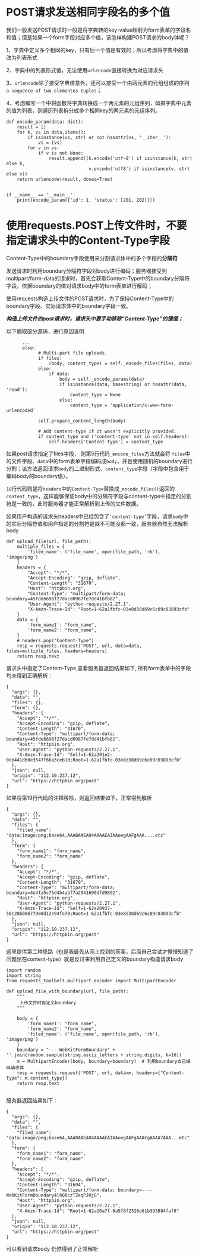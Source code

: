 # POST请求发送相同字段名的多个值

我们一般发送POST请求时一般是将字典转的key-value映射为form表单的字段名和值；但是如果一个form字段对应多个值，该怎样构建POST请求的body体呢？

1、字典中定义多个相同的key，只有后一个值是有效的；所以考虑将字典中的值改为列表形式

2、字典中的列表形式值，无法使用`urlencode`直接转换为对应请求头

3、`urlencode`除了接受字典值意外，还可以接受一个由两元素的元组组成的序列 `a sequence of two-elementes tuples`；

4、考虑编写一个中将函数将字典转换成一个两元素的元组序列，如果字典中元素的值为列表，则遍历列表拆分成多个相同key的两元素的元组序列。

```
def encode_param(data: dict):
    result = []
    for k, vs in data.items():
        if isinstance(vs, str) or not hasattr(vs, '__iter__'):
            vs = [vs]
        for v in vs:
            if v is not None:
                result.append((k.encode('utf-8') if isinstance(k, str) else k,
                               v.encode('utf8') if isinstance(v, str) else v))
    return urlencode(result, doseq=True)


if __name__ == '__main__':
    print(encode_param({'id': 1, 'status': [201, 202]}))
```

# 使用requests.POST上传文件时，不要指定请求头中的Content-Type字段

Content-Type中的boundary字段使用来分割请求体中的多个字段的**分隔符**

发送请求时利用boundary分隔符字段对body进行编码；服务器接受到multipart/form-data的请求时，首先会获取Content-Type中的boundary分隔符字段，依据boundary的值对请求body中的form表单进行解码；

使用requests构造上传文件的POST请求时，为了保持Content-Type中的boundary字段、实际请求体中的boundary字段一致。

***构造上传文件的post请求时，请求头中要手动移除“Content-Type”的键值；***

以下摘取部分源码，进行原因说明

```
      ...
      else:
            # Multi-part file uploads.
            if files:
                (body, content_type) = self._encode_files(files, data)
            else:
                if data:
                    body = self._encode_params(data)
                    if isinstance(data, basestring) or hasattr(data, 'read'):
                        content_type = None
                    else:
                        content_type = 'application/x-www-form-urlencoded'

            self.prepare_content_length(body)

            # Add content-type if it wasn't explicitly provided.
            if content_type and ('content-type' not in self.headers):
                self.headers['Content-Type'] = content_type
```

如果post请求指定了files字段， 则第5行代码`_encode_files`方法就会将 `files`中的文件字段、`data`中的form表单字段编码成`body`，并且使用随机的boundary进行分割；该方法返回请求`body`的二进制形式、`content_type`字段（字段中包含用于编码body的boundary值）。

`18`行代码则是将`headers`中的`Content-Type`替换成`_encode_files()`返回的`content_type`，这样能够保证body中的分隔符字段与content-type中指定的分割符是一致的，此时服务器才能正常解析到上传的文件数据。

如果用户构造的请求头headers中已经包含了`‘content-type’`字段，请求`body`中的实际分隔符值和用户指定的分割符是就不可能没都一致，服务器自然无法解析body

```
def upload_file(url, file_path):
    multiple_files = {
        'filed_name': ('file_name', open(file_path, 'rb'), 'image/png')
    }
    headers = {
        "Accept": "*/*",
        "Accept-Encoding": "gzip, deflate",
        "Content-Length": "31670",
        "Host": "httpbin.org",
        "Content-Type": "multipart/form-data; boundary=45fde6696f27dacd0987fe7dd41bfb82",
        "User-Agent": "python-requests/2.27.1",
        "X-Amzn-Trace-Id": "Root=1-62a1fbfc-03e8d38d69c6c09c03893cfb"
    }
    data = {
        'form_name1': "form_name",
        'form_name2': "form_name",
    }
    # headers.pop("Content-Type") 
    resp = requests.request('POST', url, data=data, files=multiple_files, headers=headers)
    return resp.text
```

请求头中指定了Content-Type,查看服务器返回结果如下, 所有form表单中的字段均未得到正确解析：

```
{
  "args": {}, 
  "data": "", 
  "files": {}, 
  "form": {}, 
  "headers": {
    "Accept": "*/*", 
    "Accept-Encoding": "gzip, deflate", 
    "Content-Length": "31670", 
    "Content-Type": "multipart/form-data; boundary=45fde6696f27dacd0987fe7dd41bfb82", 
    "Host": "httpbin.org", 
    "User-Agent": "python-requests/2.27.1", 
    "X-Amzn-Trace-Id": "Self=1-62a201e2-0eb441db0e3547f66a3ceb1d;Root=1-62a1fbfc-03e8d38d69c6c09c03893cfb"
  }, 
  "json": null, 
  "origin": "112.10.237.12", 
  "url": "https://httpbin.org/post"
}
```

如果将第19行代码的注释移除，则返回结果如下，正常得到解析

```
{
  "args": {}, 
  "data": "", 
  "files": {
    "filed_name": "data:image/png;base64,AAABAAEAO4AAAAEAIAAoegAAFgAAA....etc"
  }, 
  "form": {
    "form_name1": "form_name", 
    "form_name2": "form_name"
  }, 
  "headers": {
    "Accept": "*/*", 
    "Accept-Encoding": "gzip, deflate", 
    "Content-Length": "31670", 
    "Content-Type": "multipart/form-data; boundary=4e4fa5c75d4b4abf7a2941690dfd9892", 
    "Host": "httpbin.org", 
    "User-Agent": "python-requests/2.27.1", 
    "X-Amzn-Trace-Id": "Self=1-62a20937-50c28608677908d12e94fe78;Root=1-62a1fbfc-03e8d38d69c6c09c03893cfb"
  }, 
  "json": null, 
  "origin": "112.10.237.12", 
  "url": "https://httpbin.org/post"
}
```

这里提供第二种思路（也是我最先从网上找到的答案，后面自己尝试才慢慢知道了问题出在content-type）就是反过来利用自己定义的boundary构造请求body

```
import random
import string
from requests_toolbelt.multipart.encoder import MultipartEncoder

def upload_file_with_boundary(url, file_path):
    """
     上传文件时自定义boundary
    """

    body = {
        'form_name1': "form_name",
        'form_name2': "form_name",
        'filed_name': ('file_name', open(file_path, 'rb'), 'image/png')
    }
    boundary = "----WebKitFormBoundary" + ''.join(random.sample(string.ascii_letters + string.digits, k=16))
    m = MultipartEncoder(body, boundary=boundary)  # 利用boundary自己编码请求体
    resp = requests.request('POST', url, data=m, headers={"Content-Type": m.content_type})
    return resp.text
    
```

服务器返回结果如下：

```
{
  "args": {}, 
  "data": "", 
  "files": {
    "filed_name": "data:image/png;base64,AAABAAEAO4AAAAEAIAAoegAAFgAAACgAAAA7AAA...etc"
  }, 
  "form": {
    "form_name1": "form_name", 
    "form_name2": "form_name"
  }, 
  "headers": {
    "Accept": "*/*", 
    "Accept-Encoding": "gzip, deflate", 
    "Content-Length": "31694", 
    "Content-Type": "multipart/form-data; boundary=----WebKitFormBoundary4lhQBczTZeqPJHjG", 
    "Host": "httpbin.org", 
    "User-Agent": "python-requests/2.27.1", 
    "X-Amzn-Trace-Id": "Root=1-62a20a7f-6a5f8f2326e61b393884faf0"
  }, 
  "json": null, 
  "origin": "112.10.237.12", 
  "url": "https://httpbin.org/post"
}
```

可以看到请求body 仍然得到了正常解析